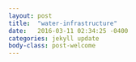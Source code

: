 ```yaml
---
layout: post
title:  "water-infrastructure"
date:   2016-03-11 02:34:25 -0400
categories: jekyll update
body-class: post-welcome
---
```

<br>
<br>
